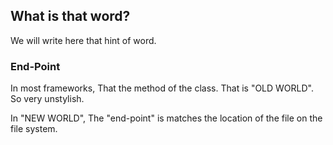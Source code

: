 
## What is that word?

 We will write here that hint of word.

### <b data-i18n="false">End-Point</b>

 In most frameworks, That the method of the class. That is "OLD WORLD". So very unstylish.

 In "NEW WORLD", The "end-point" is matches the location of the file on the file system.
